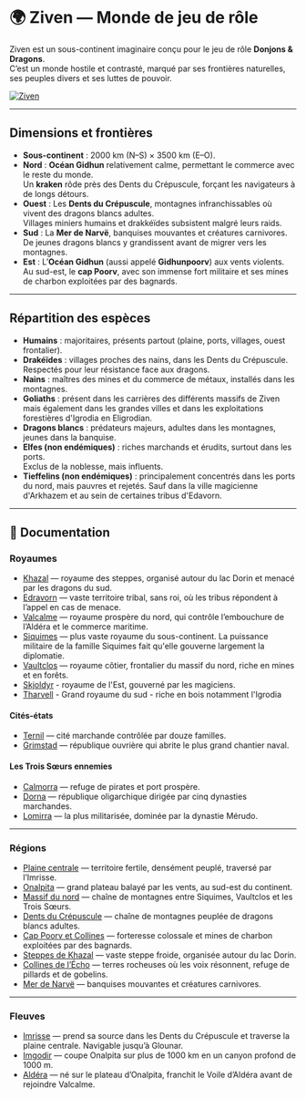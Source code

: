 # 🌍 Ziven — Monde de jeu de rôle

Ziven est un sous-continent imaginaire conçu pour le jeu de rôle **Donjons & Dragons**.  
C’est un monde hostile et contrasté, marqué par ses frontières naturelles, ses peuples divers et ses luttes de pouvoir.

<a href="{{ '/images/Ziven.jpg' | relative_url }}" class="glightbox">
  <img src="{{ '/images/Ziven.jpg' | relative_url }}" alt="Ziven" loading="lazy">
</a>

---

## Dimensions et frontières

- **Sous-continent** : 2000 km (N–S) × 3500 km (E–O).
- **Nord** : **Océan Gidhun** relativement calme, permettant le commerce avec le reste du monde.  
  Un **kraken** rôde près des Dents du Crépuscule, forçant les navigateurs à de longs détours.
- **Ouest** : Les **Dents du Crépuscule**, montagnes infranchissables où vivent des dragons blancs adultes.  
  Villages miniers humains et drakkéïdes subsistent malgré leurs raids.
- **Sud** : La **Mer de Narvë**, banquises mouvantes et créatures carnivores.  
  De jeunes dragons blancs y grandissent avant de migrer vers les montagnes.
- **Est** : L’**Océan Gidhun** (aussi appelé **Gidhunpoorv**) aux vents violents.  
  Au sud-est, le **cap Poorv**, avec son immense fort militaire et ses mines de charbon exploitées par des bagnards.

---

## Répartition des espèces

- **Humains** : majoritaires, présents partout (plaine, ports, villages, ouest frontalier).
- **Drakéïdes** : villages proches des nains, dans les Dents du Crépuscule.  
  Respectés pour leur résistance face aux dragons.
- **Nains** : maîtres des mines et du commerce de métaux, installés dans les montagnes.
- **Goliaths** : présent dans les carrières des différents massifs de Ziven mais également dans les grandes villes et dans les exploitations forestières d'Igrodia en Eligrodian.
- **Dragons blancs** : prédateurs majeurs, adultes dans les montagnes, jeunes dans la banquise.
- **Elfes (non endémiques)** : riches marchands et érudits, surtout dans les ports.  
  Exclus de la noblesse, mais influents.
- **Tieffelins (non endémiques)** : principalement concentrés dans les ports du nord, mais pauvres et rejetés. Sauf dans la ville magicienne d'Arkhazem et au sein de certaines tribus d'Edavorn.

---

## 📖 Documentation

### Royaumes
- [Khazal](./docs/royaumes/khazal.md) — royaume des steppes, organisé autour du lac Dorin et menacé par les dragons du sud.  
- [Edravorn](./docs/royaumes/edravorn.md) — vaste territoire tribal, sans roi, où les tribus répondent à l’appel en cas de menace. 
- [Valcalme](./docs/royaumes/valcalme.md) — royaume prospère du nord, qui contrôle l’embouchure de l’Aldéra et le commerce maritime.  
- [Siquimes](./docs/royaumes/siquimes.md) — plus vaste royaume du sous-continent. La puissance militaire de la famille Siquimes fait qu'elle gouverne largement la diplomatie.
- [Vaultclos](./docs/royaumes/vaultclos.md) — royaume côtier, frontalier du massif du nord, riche en mines et en forêts.  
- [Skjoldyr](./docs/royaumes/skjoldyr.md) - royaume de l'Est, gouverné par les magiciens.  
- [Tharvell](./docs/royaumes/tharvell.md) - Grand royaume du sud - riche en bois notamment l'Igrodia

#### Cités-états
- [Ternil](./docs/royaumes/ternil.md) — cité marchande contrôlée par douze familles.  
- [Grimstad](./docs/royaumes/grimstad.md) — république ouvrière qui abrite le plus grand chantier naval.  

#### Les Trois Sœurs ennemies
- [Calmorra](./docs/royaumes/calmorra.md) — refuge de pirates et port prospère.  
- [Dorna](./docs/royaumes/dorna.md) — république oligarchique dirigée par cinq dynasties marchandes.  
- [Lomirra](./docs/royaumes/lomirra.md) — la plus militarisée, dominée par la dynastie Mérudo.  

---

### Régions
- [Plaine centrale](./docs/regions/plaine_centrale.md) — territoire fertile, densément peuplé, traversé par l’Imrisse.  
- [Onalpita](./docs/regions/onalpita.md) — grand plateau balayé par les vents, au sud-est du continent.  
- [Massif du nord](./docs/regions/massif_du_nord.md) — chaîne de montagnes entre Siquimes, Vaultclos et les Trois Sœurs.  
- [Dents du Crépuscule](./docs/regions/dents_du_crepuscule.md) — chaîne de montagnes peuplée de dragons blancs adultes.  
- [Cap Poorv et Collines](./docs/regions/cap_poorv_et_collines.md) — forteresse colossale et mines de charbon exploitées par des bagnards.  
- [Steppes de Khazal](./docs/regions/steppes_de_khazal.md) — vaste steppe froide, organisée autour du lac Dorin.  
- [Collines de l’Écho](./docs/regions/collines_de_lecho.md) — terres rocheuses où les voix résonnent, refuge de pillards et de gobelins.  
- [Mer de Narvë](./docs/regions/mer_de_narve.md) — banquises mouvantes et créatures carnivores.  

---

### Fleuves
- [Imrisse](./docs/fleuves/imrisse.md) — prend sa source dans les Dents du Crépuscule et traverse la plaine centrale. Navigable jusqu’à Glounar.  
- [Imgodir](./docs/fleuves/imgodir.md) — coupe Onalpita sur plus de 1000 km en un canyon profond de 1000 m.  
- [Aldéra](./docs/fleuves/aldera.md) — né sur le plateau d’Onalpita, franchit le Voile d’Aldéra avant de rejoindre Valcalme.   
